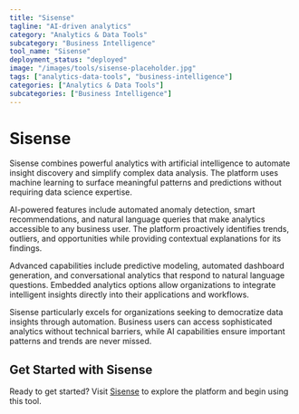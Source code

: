 ```yaml
---
title: "Sisense"
tagline: "AI-driven analytics"
category: "Analytics & Data Tools"
subcategory: "Business Intelligence"
tool_name: "Sisense"
deployment_status: "deployed"
image: "/images/tools/sisense-placeholder.jpg"
tags: ["analytics-data-tools", "business-intelligence"]
categories: ["Analytics & Data Tools"]
subcategories: ["Business Intelligence"]
---
```


# Sisense

Sisense combines powerful analytics with artificial intelligence to automate insight discovery and simplify complex data analysis. The platform uses machine learning to surface meaningful patterns and predictions without requiring data science expertise.

AI-powered features include automated anomaly detection, smart recommendations, and natural language queries that make analytics accessible to any business user. The platform proactively identifies trends, outliers, and opportunities while providing contextual explanations for its findings.

Advanced capabilities include predictive modeling, automated dashboard generation, and conversational analytics that respond to natural language questions. Embedded analytics options allow organizations to integrate intelligent insights directly into their applications and workflows.

Sisense particularly excels for organizations seeking to democratize data insights through automation. Business users can access sophisticated analytics without technical barriers, while AI capabilities ensure important patterns and trends are never missed.
## Get Started with Sisense

Ready to get started? Visit [Sisense](https://sisense.com) to explore the platform and begin using this tool.
